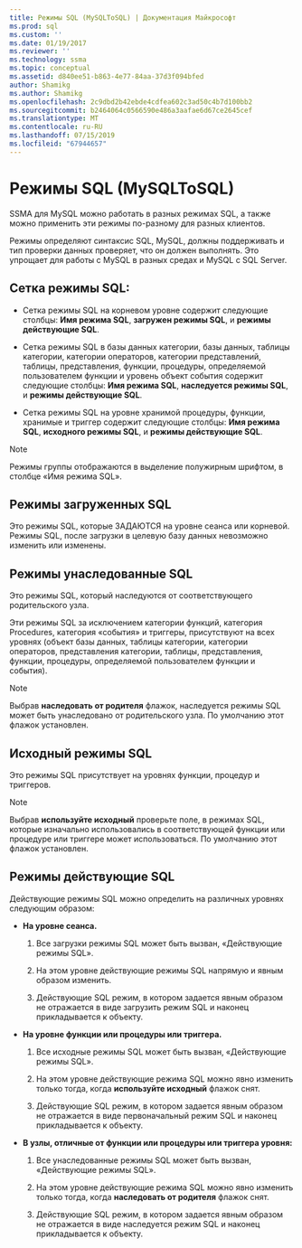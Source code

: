 ```yaml
---
title: Режимы SQL (MySQLToSQL) | Документация Майкрософт
ms.prod: sql
ms.custom: ''
ms.date: 01/19/2017
ms.reviewer: ''
ms.technology: ssma
ms.topic: conceptual
ms.assetid: d840ee51-b863-4e77-84aa-37d3f094bfed
author: Shamikg
ms.author: Shamikg
ms.openlocfilehash: 2c9dbd2b42ebde4cdfea602c3ad50c4b7d100bb2
ms.sourcegitcommit: b2464064c0566590e486a3aafae6d67ce2645cef
ms.translationtype: MT
ms.contentlocale: ru-RU
ms.lasthandoff: 07/15/2019
ms.locfileid: "67944657"
---
```

# <a name="sql-modes-mysqltosql"></a>Режимы SQL (MySQLToSQL)
SSMA для MySQL можно работать в разных режимах SQL, а также можно применить эти режимы по-разному для разных клиентов.  
  
Режимы определяют синтаксис SQL, MySQL, должны поддерживать и тип проверки данных проверяет, что он должен выполнять. Это упрощает для работы с MySQL в разных средах и MySQL с SQL Server.  
  
## <a name="sql-modes-grid"></a>Сетка режимы SQL:  
  
-   Сетка режимы SQL на корневом уровне содержит следующие столбцы: **Имя режима SQL**, **загружен режимы SQL**, и **режимы действующие SQL**.  
  
-   Сетка режимы SQL в базы данных категории, базы данных, таблицы категории, категории операторов, категории представлений, таблицы, представления, функции, процедуры, определяемой пользователем функции и уровень объект события содержит следующие столбцы: **Имя режима SQL**, **наследуется режимы SQL**, и **режимы действующие SQL**.  
  
-   Сетка режимы SQL на уровне хранимой процедуры, функции, хранимые и триггер содержит следующие столбцы: **Имя режима SQL**, **исходного режимы SQL**, и **режимы действующие SQL**.  
  
> [!NOTE]  
> Режимы группы отображаются в выделение полужирным шрифтом, в столбце «Имя режима SQL».  
  
## <a name="loaded-sql-modes"></a>Режимы загруженных SQL  
Это режимы SQL, которые ЗАДАЮТСЯ на уровне сеанса или корневой. Режимы SQL, после загрузки в целевую базу данных невозможно изменить или изменены.  
  
## <a name="inherited-sql-modes"></a>Режимы унаследованные SQL  
Это режимы SQL, который наследуются от соответствующего родительского узла.  
  
Эти режимы SQL за исключением категории функций, категория Procedures, категория «события» и триггеры, присутствуют на всех уровнях (объект базы данных, таблицы категории, категории операторов, представления категории, таблицы, представления, функции, процедуры, определяемой пользователем функции и события).  
  
> [!NOTE]  
> Выбрав **наследовать от родителя** флажок, наследуется режимы SQL может быть унаследовано от родительского узла. По умолчанию этот флажок установлен.  
  
## <a name="original-sql-modes"></a>Исходный режимы SQL  
Это режимы SQL присутствует на уровнях функции, процедур и триггеров.  
  
> [!NOTE]  
> Выбрав **используйте исходный** проверьте поле, в режимах SQL, которые изначально использовались в соответствующей функции или процедуре или триггере может использоваться. По умолчанию этот флажок установлен.  
  
## <a name="effective-sql-modes"></a>Режимы действующие SQL  
Действующие режимы SQL можно определить на различных уровнях следующим образом:  
  
-   **На уровне сеанса.**  
  
    1.  Все загрузки режимы SQL может быть вызван, «Действующие режимы SQL».  
  
    2.  На этом уровне действующие режимы SQL напрямую и явным образом изменить.  
  
    3.  Действующие SQL режим, в котором задается явным образом не отражается в виде загрузить режим SQL и наконец прикладывается к объекту.  
  
-   **На уровне функции или процедуры или триггера.**  
  
    1.  Все исходные режимы SQL может быть вызван, «Действующие режимы SQL».  
  
    2.  На этом уровне действующие режима SQL можно явно изменить только тогда, когда **используйте исходный** флажок снят.  
  
    3.  Действующие SQL режим, в котором задается явным образом не отражается в виде первоначальный режим SQL и наконец прикладывается к объекту.  
  
-   **В узлы, отличные от функции или процедуры или триггера уровня:**  
  
    1.  Все унаследованные режимы SQL может быть вызван, «Действующие режимы SQL».  
  
    2.  На этом уровне действующие режима SQL можно явно изменить только тогда, когда **наследовать от родителя** флажок снят.  
  
    3.  Действующие SQL режим, в котором задается явным образом не отражается в виде наследуется режим SQL и наконец прикладывается к объекту.  
  
